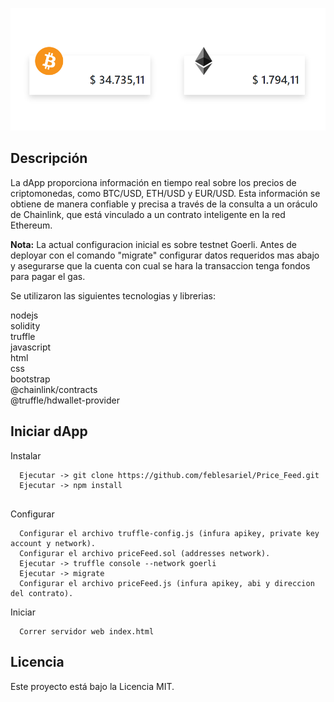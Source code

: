 ![imagen](src/assets/promo.png)

## Descripción

La dApp proporciona información en tiempo real sobre los precios de criptomonedas, como BTC/USD, ETH/USD y EUR/USD. Esta información se obtiene de manera confiable y precisa a través de la consulta a un oráculo de Chainlink, que está vinculado a un contrato inteligente en la red Ethereum.

**Nota:** La actual configuracion inicial es sobre testnet Goerli. Antes de deployar con el comando "migrate" configurar datos requeridos mas abajo y asegurarse que la cuenta con cual se hara la transaccion tenga fondos para pagar el gas.

Se utilizaron las siguientes tecnologias y librerias:

nodejs<br>
solidity<br>
truffle<br>
javascript<br>
html<br>
css<br>
bootstrap<br>
@chainlink/contracts<br>
@truffle/hdwallet-provider<br>

## Iniciar dApp

Instalar

```
  Ejecutar -> git clone https://github.com/feblesariel/Price_Feed.git
  Ejecutar -> npm install  
    
```
Configurar

```
  Configurar el archivo truffle-config.js (infura apikey, private key account y network).
  Configurar el archivo priceFeed.sol (addresses network).
  Ejecutar -> truffle console --network goerli
  Ejecutar -> migrate
  Configurar el archivo priceFeed.js (infura apikey, abi y direccion del contrato).  

```
Iniciar

```
  Correr servidor web index.html

```

## Licencia

Este proyecto está bajo la Licencia MIT.